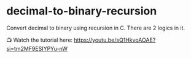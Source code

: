 # decimal-to-binary-recursion
Convert decimal to binary using recursion in C. There are 2 logics in it.

📺 Watch the tutorial here: https://youtu.be/sQ1HkvoAOAE?si=tm2MF9ESIYPYu-nW
